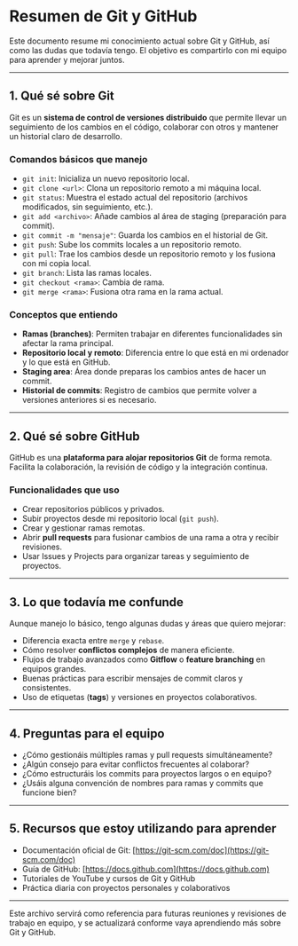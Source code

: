 # Resumen de Git y GitHub

Este documento resume mi conocimiento actual sobre Git y GitHub, así como las dudas que todavía tengo. El objetivo es compartirlo con mi equipo para aprender y mejorar juntos.

---

## 1. Qué sé sobre Git

Git es un **sistema de control de versiones distribuido** que permite llevar un seguimiento de los cambios en el código, colaborar con otros y mantener un historial claro de desarrollo.

### Comandos básicos que manejo
- `git init`: Inicializa un nuevo repositorio local.  
- `git clone <url>`: Clona un repositorio remoto a mi máquina local.  
- `git status`: Muestra el estado actual del repositorio (archivos modificados, sin seguimiento, etc.).  
- `git add <archivo>`: Añade cambios al área de staging (preparación para commit).  
- `git commit -m "mensaje"`: Guarda los cambios en el historial de Git.  
- `git push`: Sube los commits locales a un repositorio remoto.  
- `git pull`: Trae los cambios desde un repositorio remoto y los fusiona con mi copia local.  
- `git branch`: Lista las ramas locales.  
- `git checkout <rama>`: Cambia de rama.  
- `git merge <rama>`: Fusiona otra rama en la rama actual.

### Conceptos que entiendo
- **Ramas (branches)**: Permiten trabajar en diferentes funcionalidades sin afectar la rama principal.  
- **Repositorio local y remoto**: Diferencia entre lo que está en mi ordenador y lo que está en GitHub.  
- **Staging area**: Área donde preparas los cambios antes de hacer un commit.  
- **Historial de commits**: Registro de cambios que permite volver a versiones anteriores si es necesario.

---

## 2. Qué sé sobre GitHub

GitHub es una **plataforma para alojar repositorios Git** de forma remota. Facilita la colaboración, la revisión de código y la integración continua.

### Funcionalidades que uso
- Crear repositorios públicos y privados.  
- Subir proyectos desde mi repositorio local (`git push`).  
- Crear y gestionar ramas remotas.  
- Abrir **pull requests** para fusionar cambios de una rama a otra y recibir revisiones.  
- Usar Issues y Projects para organizar tareas y seguimiento de proyectos.  

---

## 3. Lo que todavía me confunde

Aunque manejo lo básico, tengo algunas dudas y áreas que quiero mejorar:  
- Diferencia exacta entre `merge` y `rebase`.  
- Cómo resolver **conflictos complejos** de manera eficiente.  
- Flujos de trabajo avanzados como **Gitflow** o **feature branching** en equipos grandes.  
- Buenas prácticas para escribir mensajes de commit claros y consistentes.  
- Uso de etiquetas (**tags**) y versiones en proyectos colaborativos.  

---

## 4. Preguntas para el equipo

- ¿Cómo gestionáis múltiples ramas y pull requests simultáneamente?  
- ¿Algún consejo para evitar conflictos frecuentes al colaborar?  
- ¿Cómo estructuráis los commits para proyectos largos o en equipo?  
- ¿Usáis alguna convención de nombres para ramas y commits que funcione bien?  

---

## 5. Recursos que estoy utilizando para aprender

- Documentación oficial de Git: [https://git-scm.com/doc](https://git-scm.com/doc)  
- Guía de GitHub: [https://docs.github.com](https://docs.github.com)  
- Tutoriales de YouTube y cursos de Git y GitHub  
- Práctica diaria con proyectos personales y colaborativos  

---

Este archivo servirá como referencia para futuras reuniones y revisiones de trabajo en equipo, y se actualizará conforme vaya aprendiendo más sobre Git y GitHub.
